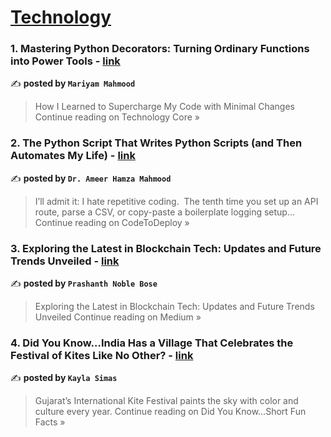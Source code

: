 
<h1><a href=https://medium.com/tag/technology/recommended target="_blank" rel="noopener noreferrer">Technology</a></h1>
<h3>1. Mastering Python Decorators: Turning Ordinary Functions into Power Tools - <a href="https://medium.com/technology-core/mastering-python-decorators-turning-ordinary-functions-into-power-tools-889969b97108?source=rss------technology-5" target="_blank" rel="noopener noreferrer">link</a></h3>

✍️ **posted by `Mariyam Mahmood`**

<blockquote>How I Learned to Supercharge My Code with Minimal Changes
Continue reading on Technology Core »</blockquote>

<h3>2. The Python Script That Writes Python Scripts (and Then Automates My Life) - <a href="https://medium.com/codetodeploy/the-python-script-that-writes-python-scripts-and-then-automates-my-life-092c416d7e0e?source=rss------technology-5" target="_blank" rel="noopener noreferrer">link</a></h3>

✍️ **posted by `Dr. Ameer Hamza Mahmood`**

<blockquote>I’ll admit it: I hate repetitive coding.
 The tenth time you set up an API route, parse a CSV, or copy-paste a boilerplate logging setup…
Continue reading on CodeToDeploy »</blockquote>

<h3>3. Exploring the Latest in Blockchain Tech: Updates and Future Trends Unveiled - <a href="https://medium.com/@p.noblebose/exploring-the-latest-in-blockchain-tech-updates-and-future-trends-unveiled-4df64863c74e?source=rss------technology-5" target="_blank" rel="noopener noreferrer">link</a></h3>

✍️ **posted by `Prashanth Noble Bose`**

<blockquote>Exploring the Latest in Blockchain Tech: Updates and Future Trends Unveiled
Continue reading on Medium »</blockquote>

<h3>4. Did You Know…India Has a Village That Celebrates the Festival of Kites Like No Other? - <a href="https://medium.com/did-you-know-short-fun-facts/did-you-know-india-has-a-village-that-celebrates-the-festival-of-kites-like-no-other-62d9aab767f2?source=rss------technology-5" target="_blank" rel="noopener noreferrer">link</a></h3>

✍️ **posted by `Kayla Simas`**

<blockquote>Gujarat’s International Kite Festival paints the sky with color and culture every year.
Continue reading on Did You Know…Short Fun Facts »</blockquote>

